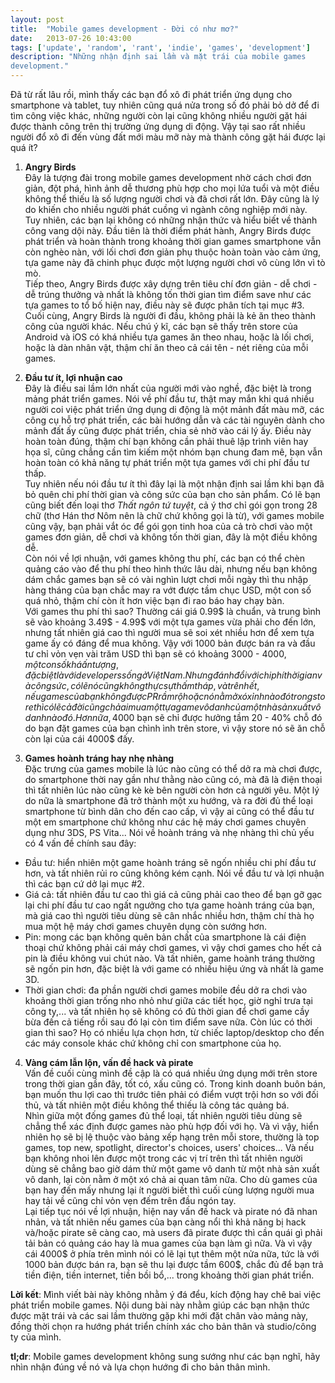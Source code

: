 ```yaml
---
layout: post
title:  "Mobile games development - Đời có như mơ?"
date:   2013-07-26 10:43:00
tags: ['update', 'random', 'rant', 'indie', 'games', 'development']
description: "Những nhận định sai lầm và mặt trái của mobile games 
development."
---
```


Đã từ rất lâu rồi, mình thấy các bạn đổ xô đi phát triển ứng dụng cho smartphone 
và tablet, tuy nhiên cũng quá nửa trong số đó phải bỏ dở để đi tìm công 
việc khác, những người còn lại cũng không nhiều người gặt hái được thành công 
trên thị trường ứng dụng di động. Vậy tại sao rất nhiều người đổ xô đi đến 
vùng đất mới màu mỡ này mà thành công gặt hái được lại quá ít?

1. **Angry Birds**  
Đây là tượng đài trong mobile games development nhờ cách chơi đơn giản, 
đột phá, hình ảnh dễ thương phù hợp cho mọi lứa tuổi và một điều không thể 
thiếu là số lượng người chơi và đã chơi rất lớn. Đây cũng là lý do khiến 
cho nhiều người phát cuồng vì ngành công nghiệp mới này.  
Tuy nhiên, các bạn lại không có những nhận thức và hiểu biết về thành công 
vang dội này. Đầu tiên là thời điểm phát hành, Angry Birds được phát triển 
và hoàn thành trong khoảng thời gian games smartphone vẫn còn nghèo nàn, với 
lối chơi đơn giản phụ thuộc hoàn toàn vào cảm ứng, tựa game này đã chinh phục 
được một lượng người chơi vô cùng lớn vì tò mò.  
Tiếp theo, Angry Birds 
được xây dựng trên tiêu chí đơn giản - dễ chơi - dễ trúng thưởng và nhất 
là không tốn thời gian tìm điểm save như các tựa games to tổ bố hiện nay, 
điều này sẽ được phân tích tại mục #3.  
Cuối cùng, Angry Birds là người đi đầu, 
không phải là kẻ ăn theo thành công của người khác. Nếu chú ý kĩ, các bạn 
sẽ thấy trên store của Android và iOS có khá nhiều tựa games ăn theo nhau, 
hoặc là lối chơi, hoặc là dàn nhân vật, thậm chí ăn theo cả cái tên - nét riêng 
của mỗi games.

2. **Đầu tư ít, lợi nhuận cao**  
Đây là điều sai lầm lớn nhất của người mới vào nghề, đặc biệt là trong mảng 
phát triển games. Nói về phí đầu tư, thật may mắn khi quá nhiều người coi 
việc phát triển ứng dụng di động là một mảnh đất màu mỡ, các công cụ hỗ trợ 
phát triển, các bài hướng dẫn và các tài nguyên dành cho mảnh đất ấy cũng 
được phát triển, chia sẻ nhờ vào cái lý ấy. Điều này hoàn toàn đúng, thậm 
chí bạn không cần phải thuê lập trình viên hay họa sĩ, cũng chẳng cần tìm 
kiếm một nhóm bạn chung đam mê, bạn vẫn hoàn toàn có khả năng tự phát triển 
một tựa games với chi phí đầu tư thấp.  
Tuy nhiên nếu nói đầu tư ít thì đây lại 
là một nhận định sai lầm khi bạn đã bỏ quên chi phí thời gian và công sức 
của bạn cho sản phẩm. Có lẽ bạn cũng biết đến loại thơ *Thất ngôn tứ tuyệt*, cả ý 
thơ chỉ gói gọn trong 28 chữ \(thơ Hán thơ Nôm nên là chữ chứ không gọi là từ\), 
với games mobile cũng vậy, bạn phải vắt óc để gói gọn tinh hoa của cả trò chơi vào 
một games đơn giản, dễ chơi và không tốn thời gian, đây là một điều không dễ.  
Còn nói về lợi nhuận, với games không thu phí, các bạn có thể chèn quảng cáo vào để 
thu phí theo hình thức lâu dài, nhưng nếu bạn không dám chắc games bạn sẽ có vài nghìn 
lượt chơi mỗi ngày thì thu nhập hàng tháng của bạn chắc may ra vớt được tầm chục USD, 
một con số quá nhỏ, thậm chí còn ít hơn việc bạn đi rao báo hay chạy bàn.  
Với games 
thu phí thì sao? Thường cái giá 0.99$ là chuẩn, và trung bình sẽ vào khoảng 3.49$ - 4.99$ 
với một tựa games vừa phải cho đến lớn, nhưng tất nhiên giá cao thì người mua sẽ 
soi xét nhiều hơn để xem tựa game ấy có đáng để mua không. Vậy với 1000 bản được bán 
ra và đầu tư chỉ vỏn vẹn vài trăm USD thì bạn sẽ có khoảng 3000 - 4000$, một con số khá 
ấn tượng, đặc biệt là với developers sống ở Việt Nam. Nhưng đánh đổi với chi phí thời gian 
và công sức, có lẽ nó cũng không thực sự thấm tháp, và trên hết, nếu games của bạn không 
được PR rầm rộ hoặc nó nằm ở xó xỉnh nào đó trong store thì có lẽ cả đời cũng chả ai mua 
một tựa game vô danh của một nhà sản xuất vô danh nào đó. Hơn nữa, 4000$ bạn sẽ chỉ được 
hưởng tầm 20 - 40% chỗ đó do bạn đặt games của bạn chình ình trên store, vì vậy 
store nó sẽ ăn chỗ còn lại của cái 4000$ đấy.

3. **Games hoành tráng hay nhẹ nhàng**  
Đặc trưng của games mobile là lúc nào cũng có thể dở ra mà chơi được, do 
smartphone thời nay gần như thằng nào cũng có, mà đã là điện thoại thì tất nhiên 
lúc nào cũng kè kè bên người còn hơn cả người yêu. Một lý do nữa là smartphone 
đã trở thành một xu hướng, và ra đời đủ thể loại smartphone từ bình dân cho đến cao 
cấp, vì vậy ai cũng có thể đầu tư một em smartphone chứ không như các hệ máy chơi 
games chuyên dụng như 3DS, PS Vita... Nói về hoành tráng và nhẹ nhàng thì chủ yếu 
có 4 vấn đề chính sau đây:
  * Đầu tư: hiển nhiên một game hoành tráng sẽ ngốn nhiều chi phí đầu tư hơn, và tất nhiên 
  rủi ro cũng không kém cạnh. Nói về đầu tư và lợi nhuận thì các bạn cứ dở lại mục #2.
  * Giá cả: tất nhiên đầu tư cao thì giá cả cũng phải cao theo để bạn gỡ gạc lại chi phí 
  đầu tư cao ngất ngưởng cho tựa game hoành tráng của bạn, mà giá cao thì người tiêu dùng 
  sẽ cân nhắc nhiều hơn, thậm chí thà họ mua một hệ máy chơi games chuyên dụng còn sướng hơn.
  * Pin: mong các bạn không quên bản chất của smartphone là cái điện thoại chứ không 
  phải cái máy chơi games, vì vậy chơi games cho hết cả pin là điều không vui chút nào. 
  Và tất nhiên, game hoành tráng thường sẽ ngốn pin hơn, đặc biệt là với game có nhiều 
  hiệu ứng và nhất là game 3D.
  * Thời gian chơi: đa phần người chơi games mobile đều dở ra chơi vào khoảng thời gian 
  trống nho nhỏ như giữa các tiết học, giờ nghỉ trưa tại công ty,... và tất nhiên họ sẽ 
  không có đủ thời gian để chơi game cầy bừa đến cả tiếng rồi sau đó lại còn tìm điểm save 
  nữa. Còn lúc có thời gian thì sao? Họ có nhiều lựa chọn hơn, từ chiếc laptop/desktop cho 
  đến các máy console khác chứ không chỉ con smartphone của họ.
  
4. **Vàng cám lẫn lộn, vấn đề hack và pirate**  
Vấn đề cuối cùng mình đề cập là có quá nhiều ứng dụng mới trên store trong thời 
gian gần đây, tốt có, xấu cũng có. Trong kinh doanh buôn bán, bạn muốn thu lợi 
cao thì trước tiên phải có điểm vượt trội hơn so với đối thủ, và tất nhiên một điều 
không thể thiếu là công tác quảng bá.  
Nhìn giữa một đống games đủ thể loại, tất nhiên người tiêu dùng sẽ chẳng thể xác định được 
games nào phù hợp đối với họ. Và vì vậy, hiển nhiên họ sẽ bị lệ thuộc vào bảng xếp hạng 
trên mỗi store, thường là top games, top new, spotlight, director's choices, users' choices... 
Và nếu bạn không nhoi lên được một trong các vị trí trên thì tất nhiên người dùng 
sẽ chẳng bao giờ dám thử một game vô danh từ một nhà sản xuất vô danh, lại còn 
nằm ở một xó chả ai quan tâm nữa. Cho dù games của bạn hay đến mấy nhưng lại ít người biết 
thì cuối cùng lượng người mua hay tải về cũng chỉ vỏn vẹn đếm trên đầu ngón tay.  
Lại tiếp tục nói về lợi nhuận, hiện nay vấn đề hack và pirate nó đã nhan nhản, và tất nhiên 
nếu games của bạn càng nổi thì khả năng bị hack và/hoặc pirate sẽ càng cao, mà users đã 
pirate được thì cần quái gì phải tải bản có quảng cáo hay là mua games của bạn làm gì nữa. Và 
vì vậy cái 4000$ ở phía trên mình nói có lẽ lại tụt thêm một nửa nữa, tức là với 1000 bản được 
bán ra, bạn sẽ thu lại được tầm 600$, chắc đủ để bạn trả tiền điện, tiền internet, tiền bồi bổ,... trong khoảng thời gian phát triển.

**Lời kết**: Mình viết bài này không nhằm ý đá đểu, kích động hay chê bai 
việc phát triển mobile games. Nội dung bài này nhằm giúp các bạn nhận thức được 
mặt trái và các sai lầm thường gặp khi mới đặt chân vào mảng này, đồng thời 
chọn ra hướng phát triển chính xác cho bản thân và studio/công ty của mình.

**tl;dr**: Mobile games development không sung sướng như các bạn nghĩ, hãy nhìn nhận 
đúng về nó và lựa chọn hướng đi cho bản thân mình.
